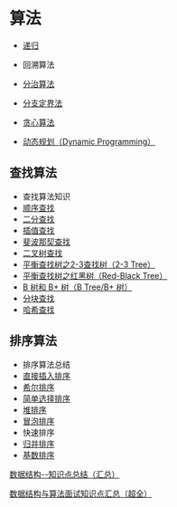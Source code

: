 # 算法

* [递归](https://github.com/ZhangMiao147/android_learning_notes/blob/master/DataStructure/算法/递归.md)

* 回溯算法

* [分治算法](https://github.com/ZhangMiao147/android_learning_notes/blob/master/DataStructure/算法/分治算法.md)

* [分支定界法](https://github.com/ZhangMiao147/android_learning_notes/blob/master/DataStructure/算法/分支定界法.md)

* [贪心算法](https://github.com/ZhangMiao147/android_learning_notes/blob/master/DataStructure/算法/贪心算法.md)

* [动态规划（Dynamic Programming）](https://github.com/ZhangMiao147/android_learning_notes/blob/master/DataStructure/算法/动态规划.md)

  

## 查找算法

* 查找算法知识
* [顺序查找](https://github.com/ZhangMiao147/android_learning_notes/blob/master/DataStructure/算法/查找算法/顺序查找.md)
* [二分查找](https://github.com/ZhangMiao147/android_learning_notes/blob/master/DataStructure/算法/查找算法/二分查找.md)
* [插值查找](https://github.com/ZhangMiao147/android_learning_notes/blob/master/DataStructure/算法/查找算法/插值查找.md)
* [斐波那契查找](https://github.com/ZhangMiao147/android_learning_notes/blob/master/DataStructure/算法/查找算法/斐波那契查找.md)
* [二叉树查找](https://github.com/ZhangMiao147/android_learning_notes/blob/master/DataStructure/算法/查找算法/二叉树查找.md)
* [平衡查找树之2-3查找树（2-3 Tree）](https://github.com/ZhangMiao147/android_learning_notes/blob/master/DataStructure/算法/查找算法/平衡查找树之2-3查找树.md)
* [平衡查找树之红黑树（Red-Black Tree）](https://github.com/ZhangMiao147/android_learning_notes/blob/master/DataStructure/算法/查找算法/平衡查找树之红黑树.md)
* [B 树和 B+ 树（B Tree/B+ 树）](https://github.com/ZhangMiao147/android_learning_notes/blob/master/DataStructure/算法/查找算法/B树和B%2B树.md)
* [分块查找](https://github.com/ZhangMiao147/android_learning_notes/blob/master/DataStructure/算法/查找算法/分块查找.md)
* [哈希查找](https://github.com/ZhangMiao147/android_learning_notes/blob/master/DataStructure/算法/查找算法/哈希查找.md)

## 排序算法

* 排序算法总结
* [直接插入排序](https://github.com/ZhangMiao147/android_learning_notes/blob/master/DataStructure/算法/排序算法/直接插入排序.md)
* [希尔排序](https://github.com/ZhangMiao147/android_learning_notes/blob/master/DataStructure/算法/排序算法/希尔排序.md)
* [简单选择排序](https://github.com/ZhangMiao147/android_learning_notes/blob/master/DataStructure/算法/排序算法/简单选择排序.md)
* [堆排序](https://github.com/ZhangMiao147/android_learning_notes/blob/master/DataStructure/算法/排序算法/堆排序.md)
* [冒泡排序](https://github.com/ZhangMiao147/android_learning_notes/blob/master/DataStructure/算法/排序算法/冒泡排序.md)
* 快速排序
* [归并排序](https://github.com/ZhangMiao147/android_learning_notes/blob/master/DataStructure/算法/排序算法/归并排序.md)
* [基数排序](https://github.com/ZhangMiao147/android_learning_notes/blob/master/DataStructure/算法/排序算法/基数排序.md)



[数据结构--知识点总结（汇总）](https://blog.csdn.net/Void_worker/article/details/81058133)

[数据结构与算法面试知识点汇总（超全）](https://blog.csdn.net/CSDN_dzh/article/details/86724458)

